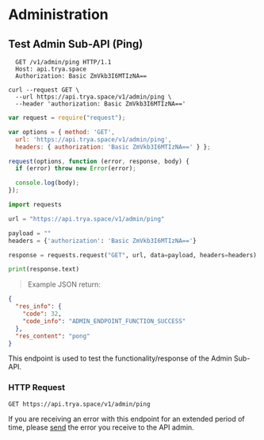 # Administration

## Test Admin Sub-API (Ping)

```http
  GET /v1/admin/ping HTTP/1.1
  Host: api.trya.space
  Authorization: Basic ZmVkb3I6MTIzNA==
```

```shell
curl --request GET \
  --url https://api.trya.space/v1/admin/ping \
  --header 'authorization: Basic ZmVkb3I6MTIzNA=='
```

```javascript
var request = require("request");

var options = { method: 'GET',
  url: 'https://api.trya.space/v1/admin/ping',
  headers: { authorization: 'Basic ZmVkb3I6MTIzNA==' } };

request(options, function (error, response, body) {
  if (error) throw new Error(error);

  console.log(body);
});
```

```python
import requests

url = "https://api.trya.space/v1/admin/ping"

payload = ""
headers = {'authorization': 'Basic ZmVkb3I6MTIzNA=='}

response = requests.request("GET", url, data=payload, headers=headers)

print(response.text)
```

> Example JSON return:

```json
{
  "res_info": {
    "code": 32,
    "code_info": "ADMIN_ENDPOINT_FUNCTION_SUCCESS"
  },
  "res_content": "pong"
}
```

This endpoint is used to test the functionality/response of the Admin Sub-API.

### HTTP Request

`GET https://api.trya.space/v1/admin/ping`

<aside class="notice">If you are receiving an error with this endpoint for an extended period of time, please <a href="mailto:help@trya.space">send</a> the error you receive to the API admin.</aside>